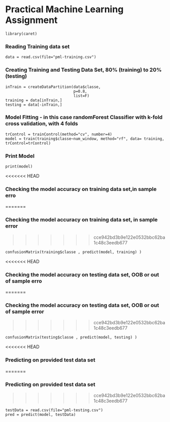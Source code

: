 Practical Machine Learning Assignment
========================================================

```{r}
library(caret)
```

### Reading Training data set
```{r}
data = read.csv(file="pml-training.csv")
```

### Creating Training and Testing Data Set, 80% (training) to 20% (testing)
```{r}
inTrain = createDataPartition(data$classe, 
                              p=0.8,
                              list=F)
training = data[inTrain,]
testing = data[-inTrain,]
```
### Model Fitting - in this case randomForest Classifier with k-fold cross validation, with 4 folds
```{r}
trControl = trainControl(method="cv", number=4)
model = train(training$classe~num_window, method="rf", data= training, trControl=trControl)
```

### Print Model

```{r}
print(model)

```
<<<<<<< HEAD
### Checking the model accuracy on training data set,in sample erro
=======
###  Checking the model accuracy on training data set, in sample error
>>>>>>> cce942bd3b9e122e0532bbc62ba1c48c3eedb677

```{r}
confusionMatrix(training$classe , predict(model, training) )
```

<<<<<<< HEAD
### Checking the model accuracy on testing data set, OOB or out of sample erro
=======
###  Checking the model accuracy on testing data set, OOB or out of sample error
>>>>>>> cce942bd3b9e122e0532bbc62ba1c48c3eedb677

```{r}
confusionMatrix(testing$classe , predict(model, testing) )
```


<<<<<<< HEAD
### Predicting on provided test data set 
=======
### Predicting on provided test data set
>>>>>>> cce942bd3b9e122e0532bbc62ba1c48c3eedb677
```{r}
testData = read.csv(file="pml-testing.csv")
pred = predict(model, testData)
```


